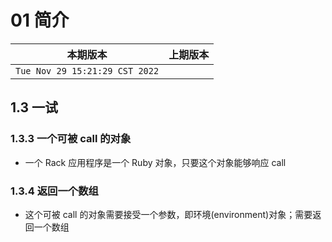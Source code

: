 # 01 简介

|本期版本|上期版本
|:---:|:---:
`Tue Nov 29 15:21:29 CST 2022` | 


## 1.3 一试

### 1.3.3 一个可被 call 的对象

* 一个 Rack 应用程序是一个 Ruby 对象，只要这个对象能够响应 call


### 1.3.4 返回一个数组

* 这个可被 call 的对象需要接受一个参数，即环境(environment)对象；需要返回一个数组


